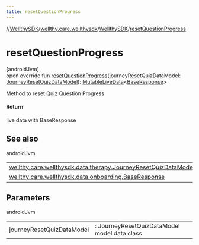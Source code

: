 ```yaml
---
title: resetQuestionProgress
---
```

//[WellthySDK](../../../index.html)/[wellthy.care.wellthysdk](../index.html)/[WellthySDK](index.html)/[resetQuestionProgress](reset-question-progress.html)



# resetQuestionProgress



[androidJvm]\
open override fun [resetQuestionProgress](reset-question-progress.html)(journeyResetQuizDataModel: [JourneyResetQuizDataModel](../../wellthy.care.wellthysdk.data.therapy/-journey-reset-quiz-data-model/index.html)): [MutableLiveData](https://developer.android.com/reference/kotlin/androidx/lifecycle/MutableLiveData.html)&lt;[BaseResponse](../../wellthy.care.wellthysdk.data.onboarding/-base-response/index.html)&gt;



Method to reset Quiz Question Progress



#### Return



live data with BaseResponse



## See also


androidJvm

| | |
|---|---|
| [wellthy.care.wellthysdk.data.therapy.JourneyResetQuizDataModel](../../wellthy.care.wellthysdk.data.therapy/-journey-reset-quiz-data-model/index.html) |  |
| [wellthy.care.wellthysdk.data.onboarding.BaseResponse](../../wellthy.care.wellthysdk.data.onboarding/-base-response/index.html) |  |



## Parameters


androidJvm

| | |
|---|---|
| journeyResetQuizDataModel | : JourneyResetQuizDataModel model data class |




